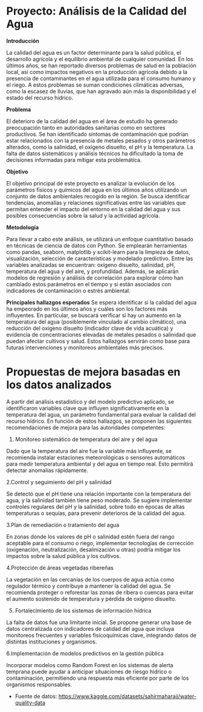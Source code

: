 # **Proyecto: Análisis de la Calidad del Agua**


 **Introducción**

La calidad del agua es un factor determinante para la salud pública, el desarrollo agrícola y el equilibrio ambiental de cualquier comunidad. En los últimos años, se han reportado diversos problemas de salud en la población local, así como impactos negativos en la producción agrícola debido a la presencia de contaminantes en el agua utilizada para el consumo humano y el riego. A estos problemas se suman condiciones climáticas adversas, como la escasez de lluvias, que han agravado aún más la disponibilidad y el estado del recurso hídrico.

 **Problema**

El deterioro de la calidad del agua en el área de estudio ha generado preocupación tanto en autoridades sanitarias como en sectores productivos. Se han identificado síntomas de contaminación que podrían estar relacionados con la presencia de metales pesados y otros parámetros alterados, como la salinidad, el oxígeno disuelto, el pH y la temperatura. La falta de datos sistemáticos y análisis técnicos ha dificultado la toma de decisiones informadas para mitigar esta problemática.

**Objetivo**

El objetivo principal de este proyecto es analizar la evolución de los parámetros físicos y químicos del agua en los últimos años utilizando un conjunto de datos ambientales recogido en la región. Se busca identificar tendencias, anomalías y relaciones significativas entre las variables que permitan entender el impacto del entorno en la calidad del agua y sus posibles consecuencias sobre la salud y la actividad agrícola.

**Metodología**

Para llevar a cabo este análisis, se utilizará un enfoque cuantitativo basado en técnicas de ciencia de datos con Python. Se emplearán herramientas como pandas, seaborn, matplotlib y scikit-learn para la limpieza de datos, visualización, selección de características y modelado predictivo. Entre las variables analizadas se encuentran: oxígeno disuelto, salinidad, pH, temperatura del agua y del aire, y profundidad. Además, se aplicarán modelos de regresión y análisis de correlación para explorar cómo han cambiado estos parámetros en el tiempo y si están asociados con indicadores de contaminación o estrés ambiental.

**Principales hallazgos esperados**
Se espera identificar si la calidad del agua ha empeorado en los últimos años y cuáles son los factores más influyentes. En particular, se buscará verificar si hay un aumento en la temperatura del agua (posiblemente vinculado al cambio climático), una reducción del oxígeno disuelto (indicador clave de vida acuática) y evidencia de concentraciones elevadas de metales pesados o salinidad que puedan afectar cultivos y salud. Estos hallazgos servirán como base para futuras intervenciones y monitoreos ambientales más precisos.



# Propuestas de mejora basadas en los datos analizados

A partir del análisis estadístico y del modelo predictivo aplicado, se identificaron variables clave que influyen significativamente en la temperatura del agua, un parámetro fundamental para evaluar la calidad del recurso hídrico. En función de estos hallazgos, se proponen las siguientes recomendaciones de mejora para las autoridades competentes:

1. Monitoreo sistemático de temperatura del aire y del agua

Dado que la temperatura del aire fue la variable más influyente, se recomienda instalar estaciones meteorológicas o sensores automáticos para medir temperatura ambiental y del agua en tiempo real. Esto permitirá detectar anomalías rápidamente.

2.Control y seguimiento del pH y salinidad

Se detectó que el pH tiene una relación importante con la temperatura del agua, y la salinidad también tiene peso moderado. Se sugiere implementar controles regulares del pH y la salinidad, sobre todo en épocas de altas temperaturas o sequías, para prevenir deterioros de la calidad del agua.

3.Plan de remediación o tratamiento del agua

En zonas donde los valores de pH o salinidad estén fuera del rango aceptable para el consumo o riego, implementar tecnologías de corrección (oxigenación, neutralización, desalinización u otras) podría mitigar los impactos sobre la salud pública y los cultivos.

4.Protección de áreas vegetadas ribereñas

La vegetación en las cercanías de los cuerpos de agua actúa como regulador térmico y contribuye a mantener la calidad del agua. Se recomienda proteger o reforestar las zonas de ribera o cuencas para evitar el aumento sostenido de temperatura y pérdida de oxígeno disuelto.

5. Fortalecimiento de los sistemas de información hídrica

La falta de datos fue una limitante inicial. Se propone generar una base de datos centralizada con indicadores de calidad del agua que incluya monitoreos frecuentes y variables fisicoquímicas clave, integrando datos de distintas instituciones y organismos.

6.Implementación de modelos predictivos en la gestión pública

Incorporar modelos como Random Forest en los sistemas de alerta temprana puede ayudar a anticipar situaciones de riesgo hídrico o contaminación, permitiendo una respuesta más eficiente por parte de los organismos responsables.

* Fuente de datos:
https://www.kaggle.com/datasets/sahirmaharajj/water-quality-data